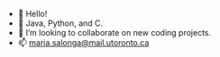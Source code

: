 - 👋 Hello!
- 🌱 Java, Python, and C.
- 💞️ I’m looking to collaborate on new coding projects.
- 📫 maria.salonga@mail.utoronto.ca

<!---
mariasalonga/mariasalonga is a ✨ special ✨ repository because its `README.md` (this file) appears on your GitHub profile.
You can click the Preview link to take a look at your changes.
--->
